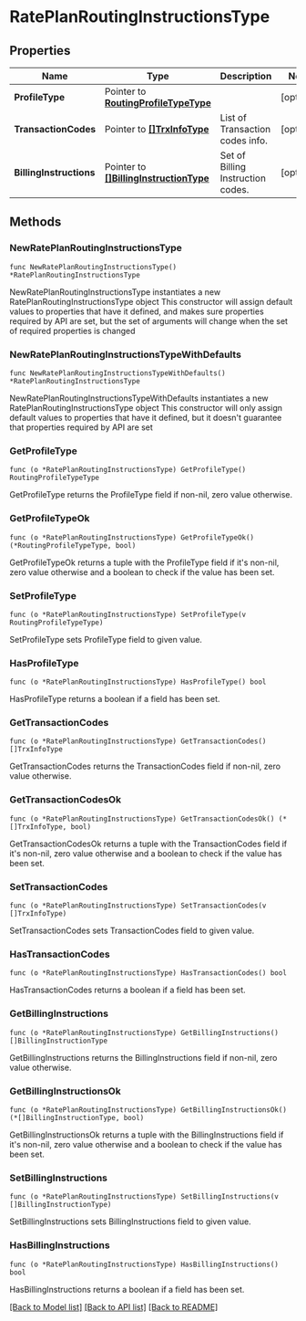 # RatePlanRoutingInstructionsType

## Properties

Name | Type | Description | Notes
------------ | ------------- | ------------- | -------------
**ProfileType** | Pointer to [**RoutingProfileTypeType**](RoutingProfileTypeType.md) |  | [optional] 
**TransactionCodes** | Pointer to [**[]TrxInfoType**](TrxInfoType.md) | List of Transaction codes info. | [optional] 
**BillingInstructions** | Pointer to [**[]BillingInstructionType**](BillingInstructionType.md) | Set of Billing Instruction codes. | [optional] 

## Methods

### NewRatePlanRoutingInstructionsType

`func NewRatePlanRoutingInstructionsType() *RatePlanRoutingInstructionsType`

NewRatePlanRoutingInstructionsType instantiates a new RatePlanRoutingInstructionsType object
This constructor will assign default values to properties that have it defined,
and makes sure properties required by API are set, but the set of arguments
will change when the set of required properties is changed

### NewRatePlanRoutingInstructionsTypeWithDefaults

`func NewRatePlanRoutingInstructionsTypeWithDefaults() *RatePlanRoutingInstructionsType`

NewRatePlanRoutingInstructionsTypeWithDefaults instantiates a new RatePlanRoutingInstructionsType object
This constructor will only assign default values to properties that have it defined,
but it doesn't guarantee that properties required by API are set

### GetProfileType

`func (o *RatePlanRoutingInstructionsType) GetProfileType() RoutingProfileTypeType`

GetProfileType returns the ProfileType field if non-nil, zero value otherwise.

### GetProfileTypeOk

`func (o *RatePlanRoutingInstructionsType) GetProfileTypeOk() (*RoutingProfileTypeType, bool)`

GetProfileTypeOk returns a tuple with the ProfileType field if it's non-nil, zero value otherwise
and a boolean to check if the value has been set.

### SetProfileType

`func (o *RatePlanRoutingInstructionsType) SetProfileType(v RoutingProfileTypeType)`

SetProfileType sets ProfileType field to given value.

### HasProfileType

`func (o *RatePlanRoutingInstructionsType) HasProfileType() bool`

HasProfileType returns a boolean if a field has been set.

### GetTransactionCodes

`func (o *RatePlanRoutingInstructionsType) GetTransactionCodes() []TrxInfoType`

GetTransactionCodes returns the TransactionCodes field if non-nil, zero value otherwise.

### GetTransactionCodesOk

`func (o *RatePlanRoutingInstructionsType) GetTransactionCodesOk() (*[]TrxInfoType, bool)`

GetTransactionCodesOk returns a tuple with the TransactionCodes field if it's non-nil, zero value otherwise
and a boolean to check if the value has been set.

### SetTransactionCodes

`func (o *RatePlanRoutingInstructionsType) SetTransactionCodes(v []TrxInfoType)`

SetTransactionCodes sets TransactionCodes field to given value.

### HasTransactionCodes

`func (o *RatePlanRoutingInstructionsType) HasTransactionCodes() bool`

HasTransactionCodes returns a boolean if a field has been set.

### GetBillingInstructions

`func (o *RatePlanRoutingInstructionsType) GetBillingInstructions() []BillingInstructionType`

GetBillingInstructions returns the BillingInstructions field if non-nil, zero value otherwise.

### GetBillingInstructionsOk

`func (o *RatePlanRoutingInstructionsType) GetBillingInstructionsOk() (*[]BillingInstructionType, bool)`

GetBillingInstructionsOk returns a tuple with the BillingInstructions field if it's non-nil, zero value otherwise
and a boolean to check if the value has been set.

### SetBillingInstructions

`func (o *RatePlanRoutingInstructionsType) SetBillingInstructions(v []BillingInstructionType)`

SetBillingInstructions sets BillingInstructions field to given value.

### HasBillingInstructions

`func (o *RatePlanRoutingInstructionsType) HasBillingInstructions() bool`

HasBillingInstructions returns a boolean if a field has been set.


[[Back to Model list]](../README.md#documentation-for-models) [[Back to API list]](../README.md#documentation-for-api-endpoints) [[Back to README]](../README.md)


